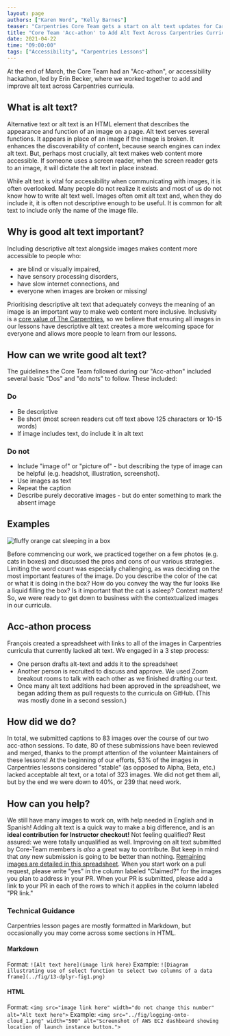 ```yaml
---
layout: page
authors: ["Karen Word", "Kelly Barnes"]
teaser: "Carpentries Core Team gets a start on alt text updates for Carpentries lessons"
title: "Core Team 'Acc-athon' to Add Alt Text Across Carpentries Curricula"
date: 2021-04-22
time: "09:00:00"
tags: ["Accessibility", "Carpentries Lessons"]
---
```


At the end of March, the Core Team had an "Acc-athon", or accessibility hackathon, led by Erin Becker, where we worked together to add and improve alt text across 
Carpentries curricula. 

## What is alt text?

Alternative text or alt text is an HTML element that describes the appearance and function of an image on a page. Alt text serves several functions. It appears 
in place of an image if the image is broken. It enhances the discoverability of content, because search engines can index alt text. But, perhaps most crucially, 
alt text makes web content more accessible. If someone uses a screen reader, when the screen reader gets to an image, it will dictate the alt text in place 
instead.  

While alt text is vital for accessibility when communicating with images, it is often overlooked. Many people do not realize it exists and most of us do not know
how to write alt text well. Images often omit alt text and, when they do include it, it is often not descriptive enough to be useful. It is common for alt text 
to include only the name of the image file.   

## Why is good alt text important?

Including descriptive alt text alongside images makes content more accessible to people who:
* are blind or visually impaired,
* have sensory processing disorders,
* have slow internet connections, and
* everyone when images are broken or missing!  

Prioritising descriptive alt text that adequately conveys the meaning of an image is an important way to make web content more inclusive. Inclusivity is a [core 
value of The Carpentries](https://carpentries.org/values/), so we believe that ensuring all images in our lessons have descriptive alt text creates a more welcoming space for everyone and allows 
more people to learn from our lessons.

## How can we write good alt text?

The guidelines the Core Team followed during our "Acc-athon" included several basic "Dos" and "do nots" to follow. These included:

### Do

- Be descriptive
- Be short (most screen readers cut off text above 125 characters or 10-15 words)
- If image includes text, do include it in alt text

### Do not

- Include "image of" or "picture of" - but describing the type of image can be helpful (e.g. headshot, illustration, screenshot).
- Use images as text
- Repeat the caption
- Describe purely decorative images - but do enter something to mark the absent image

## Examples

![fluffy orange cat sleeping in a box](https://upload.wikimedia.org/wikipedia/commons/thumb/3/36/Cat_liquid.jpg/1600px-Cat_liquid.jpg)

Before commencing our work, we practiced together on a few photos (e.g. cats in boxes) and discussed the pros and cons of our various strategies. 
Limiting the word count was especially challenging, as was deciding on the most important features of the image. Do you describe the color of the 
cat or what it is doing in the box? How do you convey the way the fur looks like a liquid filling the box? Is it important that the cat is asleep? 
Context matters! So, we were ready to get down to business with the contextualized images in our curricula.

## Acc-athon process

François created a spreadsheet with links to all of the images in Carpentries curricula that currently lacked alt text. We engaged in a 3 step process:
- One person drafts alt-text and adds it to the spreadsheet
- Another person is recruited to discuss and approve. We used Zoom breakout rooms to talk with each other as we finished drafting our text.
- Once many alt text additions had been approved in the spreadsheet, we began adding them as pull requests to the curricula on GitHub. (This was mostly done 
in a second session.)

## How did we do?

In total, we submitted captions to 83 images over the course of our two acc-athon sessions. To date, 80 of these submissions have been reviewed and merged, 
thanks to the prompt attention of the volunteer Maintainers of these lessons! At the beginning of our efforts, 53% of the images in Carpentries lessons 
considered "stable" (as opposed to Alpha, Beta, etc.) lacked acceptable alt text, or a total of 323 images. We did not get them all, but by the end we were 
down to 40%, or 239 that need work. 

## How can you help? 

We still have many images to work on, with help needed in English and in Spanish! Adding alt text is a quick way to make a big difference, and is an **ideal contribution for Instructor checkout!** 
Not feeling qualified? Rest assured: we were totally unqualified as well. Improving on alt text submitted by Core-Team members is *also* a great way to 
contribute. But keep in mind that *any* new submission is going to be better than nothing.
[Remaining images are detailed in this spreadsheet](https://docs.google.com/spreadsheets/d/11s7rzIMSlhAkNl8BKeWffnHirP7N2_E4SXFRPrArUqY/edit?usp=sharing). 
When you start work on a pull request, please write "yes" in the column labeled "Claimed?" for the images you plan
to address in your PR. When your PR is submitted, please add a link to your PR in each of the rows to which it applies in the column labeled "PR link."

### Technical Guidance

Carpentries lesson pages are mostly formatted in Markdown, but occasionally you may come across some sections in HTML. 

#### Markdown

Format:
```![Alt text here](image link here)```
Example:
```![Diagram illustrating use of select function to select two columns of a data frame](../fig/13-dplyr-fig1.png)```

#### HTML

Format:
```<img src="image link here" width="do not change this number" alt="Alt text here">```
Example: 
```<img src="../fig/logging-onto-cloud_1.png" width="500" alt="Screenshot of AWS EC2 dashboard showing location of launch instance button.">```




